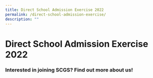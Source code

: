 ```yaml
---
title: Direct School Admission Exercise 2022
permalink: /direct-school-admission-exercise/
description: ""
---
```

# **Direct School Admission Exercise 2022**

### Interested in joining SCGS? Find out more about us!